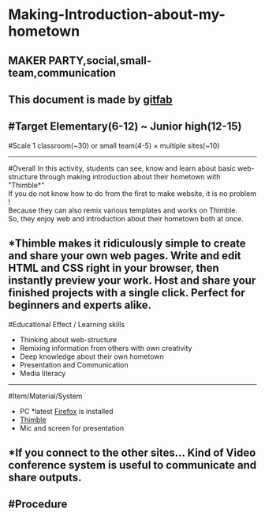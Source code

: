 # Making-Introduction-about-my-hometown
## MAKER PARTY,social,small-team,communication
This document is made by [gitfab](http://gitfab.org)
---
#Target
Elementary(6-12) ~ Junior high(12-15)
---
#Scale
1 classroom(~30) or small team(4-5) × multiple sites(~10)

---
#Overall
In this activity, students can see, know and learn about basic web-structure through making introduction about their hometown with "Thimble*"
<br>If you do not know how to do from the first to make website, it is no problem !
<br>Because they can also remix various templates and works on Thimble.
<br>So, they enjoy web and introduction about their hometown both at once.



*Thimble makes it ridiculously simple to create and share your own web pages. Write and edit HTML and CSS right in your browser, then instantly preview your work. Host and share your finished projects with a single click. Perfect for beginners and experts alike.
---
#Educational Effect / Learning skills
* Thinking about web-structure
* Remixing information from others with own creativity
* Deep knowledge about their own hometown
* Presentation and Communication
* Media literacy

---
#Item/Material/System
* PC *latest [Firefox](http://www.mozilla.jp/firefox/) is installed
* [Thimble](https://thimble.webmaker.org/en-US)
* Mic and screen for presentation

*If you connect to the other sites...
Kind of Video conference system is useful to communicate and share outputs.
---
#Procedure
---
